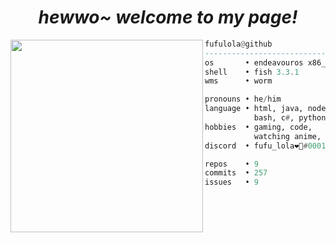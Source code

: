 <h1 align="center">
  <i> hewwo~ welcome to my page! </i>
</h1>


<img align="left" src="https://github.com/fufulola.png" width="308" />

```haskell
fufulola@github
------------------------------
os       • endeavouros x86_64
shell    • fish 3.3.1
wms      • worm

pronouns • he/him
language • html, java, node.js,
           bash, c#, python.
hobbies  • gaming, code,
           watching anime, drink Fanta.
discord  • fufu_lola❤🤍#0001

repos    • 9
commits  • 257
issues   • 9
```
